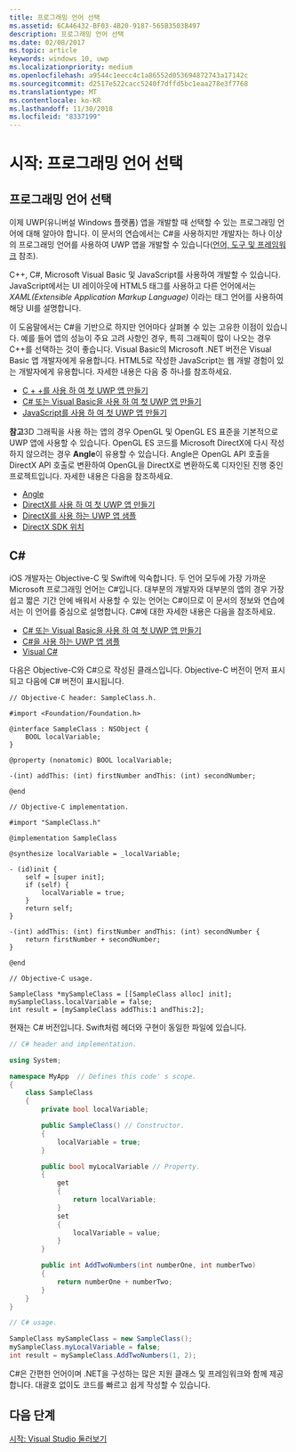 ```yaml
---
title: 프로그래밍 언어 선택
ms.assetid: 6CA46432-BF03-4B20-9187-565B3503B497
description: 프로그래밍 언어 선택
ms.date: 02/08/2017
ms.topic: article
keywords: windows 10, uwp
ms.localizationpriority: medium
ms.openlocfilehash: a9544c1eecc4c1a86552d053694872743a17142c
ms.sourcegitcommit: d2517e522cacc5240f7dffd5bc1eaa278e3f7768
ms.translationtype: MT
ms.contentlocale: ko-KR
ms.lasthandoff: 11/30/2018
ms.locfileid: "8337199"
---
```

# <a name="getting-started-choosing-a-programming-language"></a>시작: 프로그래밍 언어 선택


## <a name="choosing-a-programming-language"></a>프로그래밍 언어 선택

이제 UWP(유니버설 Windows 플랫폼) 앱을 개발할 때 선택할 수 있는 프로그래밍 언어에 대해 알아야 합니다. 이 문서의 연습에서는 C#을 사용하지만 개발자는 하나 이상의 프로그래밍 언어를 사용하여 UWP 앱을 개발할 수 있습니다([언어, 도구 및 프레임워크](https://msdn.microsoft.com/library/windows/apps/dn465799) 참조).

C++, C#, Microsoft Visual Basic 및 JavaScript를 사용하여 개발할 수 있습니다. JavaScript에서는 UI 레이아웃에 HTML5 태그를 사용하고 다른 언어에서는 *XAML(Extensible Application Markup Language)* 이라는 태그 언어를 사용하여 해당 UI를 설명합니다.

이 도움말에서는 C#을 기반으로 하지만 언어마다 살펴볼 수 있는 고유한 이점이 있습니다. 예를 들어 앱의 성능이 주요 고려 사항인 경우, 특히 그래픽이 많이 나오는 경우 C++를 선택하는 것이 좋습니다. Visual Basic의 Microsoft .NET 버전은 Visual Basic 앱 개발자에게 유용합니다. HTML5로 작성한 JavaScript는 웹 개발 경험이 있는 개발자에게 유용합니다. 자세한 내용은 다음 중 하나를 참조하세요.

-   [C + +를 사용 하 여 첫 UWP 앱 만들기](../get-started/create-a-basic-windows-10-app-in-cpp.md)
-   [C# 또는 Visual Basic을 사용 하 여 첫 UWP 앱 만들기](../get-started/create-a-hello-world-app-xaml-universal.md)
-   [JavaScript를 사용 하 여 첫 UWP 앱 만들기](../get-started/create-a-hello-world-app-js-uwp.md)

**참고**3D 그래픽을 사용 하는 앱의 경우 OpenGL 및 OpenGL ES 표준을 기본적으로 UWP 앱에 사용할 수 있습니다. OpenGL ES 코드를 Microsoft DirectX에 다시 작성하지 않으려는 경우 **Angle**이 유용할 수 있습니다. Angle은 OpenGL API 호출을 DirectX API 호출로 변환하여 OpenGL을 DirectX로 변환하도록 디자인된 진행 중인 프로젝트입니다. 자세한 내용은 다음을 참조하세요.
-   [Angle](https://code.google.com/p/angleproject/)
-   [DirectX를 사용 하 여 첫 UWP 앱 만들기](https://msdn.microsoft.com/library/windows/apps/br229580)
-   [DirectX를 사용 하는 UWP 앱 샘플](http://go.microsoft.com/fwlink/p/?LinkId=263603)
-   [DirectX SDK 위치](https://msdn.microsoft.com/library/windows/desktop/ee663275)

## <a name="giving-c-a-go"></a>C#

iOS 개발자는 Objective-C 및 Swift에 익숙합니다. 두 언어 모두에 가장 가까운 Microsoft 프로그래밍 언어는 C#입니다. 대부분의 개발자와 대부분의 앱의 경우 가장 쉽고 짧은 기간 안에 배워서 사용할 수 있는 언어는 C#이므로 이 문서의 정보와 연습에서는 이 언어를 중심으로 설명합니다. C#에 대한 자세한 내용은 다음을 참조하세요.

-   [C# 또는 Visual Basic을 사용 하 여 첫 UWP 앱 만들기](../get-started/create-a-hello-world-app-xaml-universal.md)
-   [C#을 사용 하는 UWP 앱 샘플](http://go.microsoft.com/fwlink/p/?LinkId=263453)
-   [Visual C#](http://go.microsoft.com/fwlink/p/?LinkId=263450)

다음은 Objective-C와 C#으로 작성된 클래스입니다. Objective-C 버전이 먼저 표시되고 다음에 C# 버전이 표시됩니다.

```obj-c
// Objective-C header: SampleClass.h.

#import <Foundation/Foundation.h>

@interface SampleClass : NSObject {
    BOOL localVariable;
}

@property (nonatomic) BOOL localVariable;

-(int) addThis: (int) firstNumber andThis: (int) secondNumber;

@end
```

```obj-c
// Objective-C implementation.

#import "SampleClass.h"

@implementation SampleClass

@synthesize localVariable = _localVariable;

- (id)init {
    self = [super init];
    if (self) {
        localVariable = true;
    }
    return self;
}

-(int) addThis: (int) firstNumber andThis: (int) secondNumber {
    return firstNumber + secondNumber;
}

@end
```

```obj-c
// Objective-C usage.

SampleClass *mySampleClass = [[SampleClass alloc] init];
mySampleClass.localVariable = false;
int result = [mySampleClass addThis:1 andThis:2];
```

현재는 C# 버전입니다. Swift처럼 헤더와 구현이 동일한 파일에 있습니다.

```csharp
// C# header and implementation.

using System;

namespace MyApp  // Defines this code' s scope.
{
    class SampleClass
    {
        private bool localVariable;

        public SampleClass() // Constructor.
        {
            localVariable = true;
        }

        public bool myLocalVariable // Property.
        {
            get
            {
                return localVariable;
            }
            set
            {
                localVariable = value; 
            }
        }

        public int AddTwoNumbers(int numberOne, int numberTwo)
        {
            return numberOne + numberTwo;
        }        
    }
}
```

```csharp
// C# usage.

SampleClass mySampleClass = new SampleClass();
mySampleClass.myLocalVariable = false;
int result = mySampleClass.AddTwoNumbers(1, 2);
```

C#은 간편한 언어이며 .NET을 구성하는 많은 지원 클래스 및 프레임워크와 함께 제공합니다. 대괄호 없이도 코드를 빠르고 쉽게 작성할 수 있습니다.

## <a name="next-step"></a>다음 단계

[시작: Visual Studio 둘러보기](getting-started-getting-around-in-visual-studio.md)
